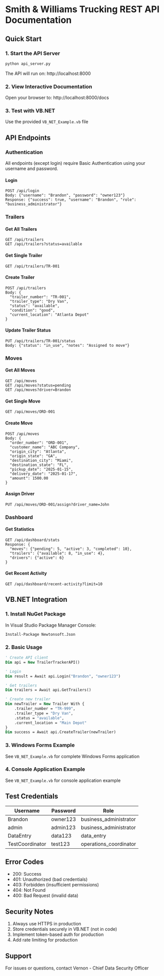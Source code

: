# Smith & Williams Trucking REST API Documentation

## Quick Start

### 1. Start the API Server
```bash
python api_server.py
```
The API will run on: http://localhost:8000

### 2. View Interactive Documentation
Open your browser to: http://localhost:8000/docs

### 3. Test with VB.NET
Use the provided `VB_NET_Example.vb` file

## API Endpoints

### Authentication
All endpoints (except login) require Basic Authentication using your username and password.

#### Login
```
POST /api/login
Body: {"username": "Brandon", "password": "owner123"}
Response: {"success": true, "username": "Brandon", "role": "business_administrator"}
```

### Trailers

#### Get All Trailers
```
GET /api/trailers
GET /api/trailers?status=available
```

#### Get Single Trailer
```
GET /api/trailers/TR-001
```

#### Create Trailer
```
POST /api/trailers
Body: {
  "trailer_number": "TR-001",
  "trailer_type": "Dry Van",
  "status": "available",
  "condition": "good",
  "current_location": "Atlanta Depot"
}
```

#### Update Trailer Status
```
PUT /api/trailers/TR-001/status
Body: {"status": "in_use", "notes": "Assigned to move"}
```

### Moves

#### Get All Moves
```
GET /api/moves
GET /api/moves?status=pending
GET /api/moves?driver=Brandon
```

#### Get Single Move
```
GET /api/moves/ORD-001
```

#### Create Move
```
POST /api/moves
Body: {
  "order_number": "ORD-001",
  "customer_name": "ABC Company",
  "origin_city": "Atlanta",
  "origin_state": "GA",
  "destination_city": "Miami",
  "destination_state": "FL",
  "pickup_date": "2025-01-15",
  "delivery_date": "2025-01-17",
  "amount": 1500.00
}
```

#### Assign Driver
```
PUT /api/moves/ORD-001/assign?driver_name=John
```

### Dashboard

#### Get Statistics
```
GET /api/dashboard/stats
Response: {
  "moves": {"pending": 5, "active": 3, "completed": 10},
  "trailers": {"available": 8, "in_use": 4},
  "drivers": {"active": 6}
}
```

#### Get Recent Activity
```
GET /api/dashboard/recent-activity?limit=10
```

## VB.NET Integration

### 1. Install NuGet Package
In Visual Studio Package Manager Console:
```
Install-Package Newtonsoft.Json
```

### 2. Basic Usage
```vb
' Create API client
Dim api = New TrailerTrackerAPI()

' Login
Dim result = Await api.Login("Brandon", "owner123")

' Get trailers
Dim trailers = Await api.GetTrailers()

' Create new trailer
Dim newTrailer = New Trailer With {
    .trailer_number = "TR-999",
    .trailer_type = "Dry Van",
    .status = "available",
    .current_location = "Main Depot"
}
Dim success = Await api.CreateTrailer(newTrailer)
```

### 3. Windows Forms Example
See `VB_NET_Example.vb` for complete Windows Forms application

### 4. Console Application Example
See `VB_NET_Example.vb` for console application example

## Test Credentials

| Username | Password | Role |
|----------|----------|------|
| Brandon | owner123 | business_administrator |
| admin | admin123 | business_administrator |
| DataEntry | data123 | data_entry |
| TestCoordinator | test123 | operations_coordinator |

## Error Codes

- 200: Success
- 401: Unauthorized (bad credentials)
- 403: Forbidden (insufficient permissions)
- 404: Not Found
- 400: Bad Request (invalid data)

## Security Notes

1. Always use HTTPS in production
2. Store credentials securely in VB.NET (not in code)
3. Implement token-based auth for production
4. Add rate limiting for production

## Support

For issues or questions, contact Vernon - Chief Data Security Officer